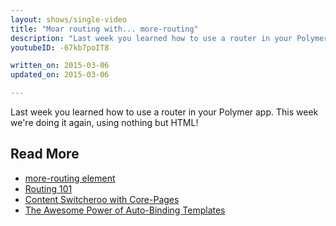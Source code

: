 ```yaml
---
layout: shows/single-video
title: "Moar routing with... more-routing"
description: "Last week you learned how to use a router in your Polymer app. This week we're doing it again, using nothing but HTML!"
youtubeID: -67kb7poIT8

written_on: 2015-03-06
updated_on: 2015-03-06

---
```


Last week you learned how to use a router in your Polymer app. This week we're doing it again, using nothing but HTML!

## Read More

- [more-routing element](https://github.com/polymore/more-routing)
- [Routing 101](https://developers.google.com/web/shows/polycasts/season-2/routing-101)
- [Content Switcheroo with Core-Pages](https://developers.google.com/web/shows/polycasts/season-2/content-switcheroo)
- [The Awesome Power of Auto-Binding Templates](https://developers.google.com/web/shows/polycasts/season-2/awesome-power-of-auto-binding)

